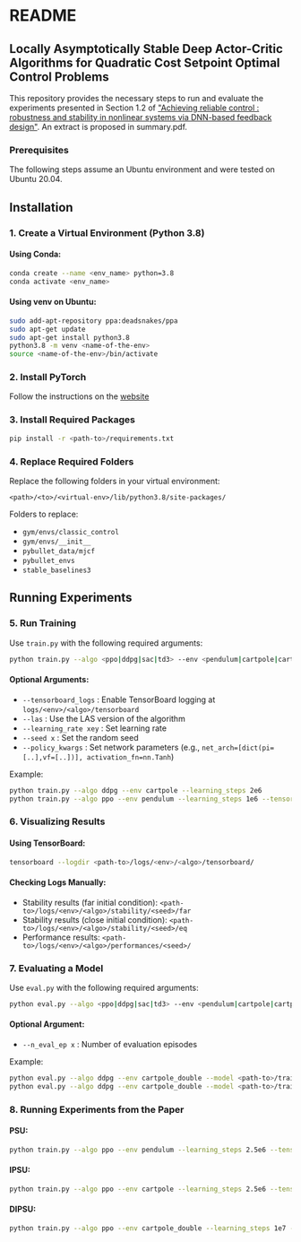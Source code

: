 # README

## Locally Asymptotically Stable Deep Actor-Critic Algorithms for Quadratic Cost Setpoint Optimal Control Problems

This repository provides the necessary steps to run and evaluate the experiments presented in Section 1.2 of ["Achieving reliable control : robustness and stability in
nonlinear systems via DNN-based feedback design"](https://theses.hal.science/tel-04631894/file/TH2023ZOBOLISAMUELE.pdf). An extract is proposed in summary.pdf.

### Prerequisites

The following steps assume an Ubuntu environment and were tested on Ubuntu 20.04.

## Installation

### 1. Create a Virtual Environment (Python 3.8)

#### Using Conda:
```sh
conda create --name <env_name> python=3.8
conda activate <env_name>
```

#### Using venv on Ubuntu:
```sh
sudo add-apt-repository ppa:deadsnakes/ppa
sudo apt-get update
sudo apt-get install python3.8
python3.8 -m venv <name-of-the-env>
source <name-of-the-env>/bin/activate
```

### 2. Install PyTorch
Follow the instructions on the [website](https://pytorch.org/)

### 3. Install Required Packages
```sh
pip install -r <path-to>/requirements.txt
```

### 4. Replace Required Folders
Replace the following folders in your virtual environment:
```
<path>/<to>/<virtual-env>/lib/python3.8/site-packages/
```
Folders to replace:
- `gym/envs/classic_control`
- `gym/envs/__init__`
- `pybullet_data/mjcf`
- `pybullet_envs`
- `stable_baselines3`

## Running Experiments

### 5. Run Training
Use `train.py` with the following required arguments:

```sh
python train.py --algo <ppo|ddpg|sac|td3> --env <pendulum|cartpole|cartpole_double> --learning_steps <num_steps>
```

#### Optional Arguments:
- `--tensorboard_logs` : Enable TensorBoard logging at `logs/<env>/<algo>/tensorboard`
- `--las` : Use the LAS version of the algorithm
- `--learning_rate xey` : Set learning rate
- `--seed x` : Set the random seed
- `--policy_kwargs` : Set network parameters (e.g., `net_arch=[dict(pi=[..],vf=[..])], activation_fn=nn.Tanh`)

Example:
```sh
python train.py --algo ddpg --env cartpole --learning_steps 2e6
python train.py --algo ppo --env pendulum --learning_steps 1e6 --tensorboard_logs --learning_rate 1e-3 --seed 0 --las --policy_kwargs net_arch=[dict(pi=[256,256],vf=[256,256])], activation_fn=nn.Tanh
```

### 6. Visualizing Results
#### Using TensorBoard:
```sh
tensorboard --logdir <path-to>/logs/<env>/<algo>/tensorboard/
```
#### Checking Logs Manually:
- Stability results (far initial condition): `<path-to>/logs/<env>/<algo>/stability/<seed>/far`
- Stability results (close initial condition): `<path-to>/logs/<env>/<algo>/stability/<seed>/eq`
- Performance results: `<path-to>/logs/<env>/<algo>/performances/<seed>/`

### 7. Evaluating a Model
Use `eval.py` with the following required arguments:

```sh
python eval.py --algo <ppo|ddpg|sac|td3> --env <pendulum|cartpole|cartpole_double> --model <path-to>/trained_models/<algo>/<env>.zip
```

#### Optional Argument:
- `--n_eval_ep x` : Number of evaluation episodes

Example:
```sh
python eval.py --algo ddpg --env cartpole_double --model <path-to>/trained_models/ddpg/cartpole_double.zip
python eval.py --algo ddpg --env cartpole_double --model <path-to>/trained_models/las_ddpg/cartpole_double.zip --n_eval_ep 15
```

### 8. Running Experiments from the Paper
#### PSU:
```sh
python train.py --algo ppo --env pendulum --learning_steps 2.5e6 --tensorboard_logs --seed 0 --learning_rate 3e-3 --las --policy_kwargs net_arch=[dict(pi=[64,64],vf=[64,64])], activation_fn=nn.Tanh
```

#### IPSU:
```sh
python train.py --algo ppo --env cartpole --learning_steps 2.5e6 --tensorboard_logs --seed 0 --learning_rate 2.5e-4 --las --policy_kwargs net_arch=[dict(pi=[256,256],vf=[256,256])], activation_fn=nn.Tanh
```

#### DIPSU:
```sh
python train.py --algo ppo --env cartpole_double --learning_steps 1e7 --tensorboard_logs --seed 0 --learning_rate 1e-4 --las --policy_kwargs net_arch=[dict(pi=[64,64],vf=[64,64])], activation_fn=nn.Tanh
```



